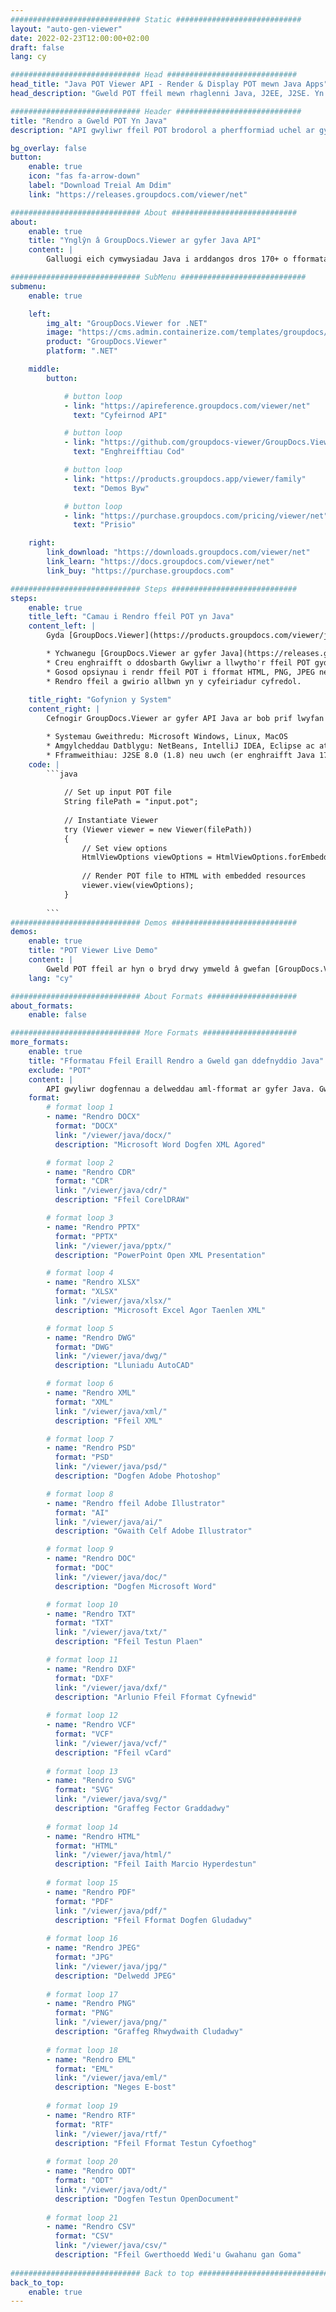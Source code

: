 ```yaml
---
############################# Static ############################
layout: "auto-gen-viewer"
date: 2022-02-23T12:00:00+02:00
draft: false
lang: cy

############################# Head #############################
head_title: "Java POT Viewer API - Render & Display POT mewn Java Apps"
head_description: "Gweld POT ffeil mewn rhaglenni Java, J2EE, J2SE. Yn cefnogi gwylio dros 170 o fformatau ffeil dogfen a delwedd mewn modd HTML, PDF neu ddelwedd gyda nodweddion uwch i reoli opsiynau gwylio dogfennau."

############################# Header ############################
title: "Rendro a Gweld POT Yn Java" 
description: "API gwyliwr ffeil POT brodorol a pherfformiad uchel ar gyfer cymwysiadau seiliedig ar Java, J2EE a J2SE, gan gefnogi ystod eang o nodweddion ychwanegol i addasu ymddangosiad fformat y ddogfen allbwn." 

bg_overlay: false
button:
    enable: true
    icon: "fas fa-arrow-down"
    label: "Download Treial Am Ddim"
    link: "https://releases.groupdocs.com/viewer/net"

############################# About ############################
about:
    enable: true
    title: "Ynglŷn â GroupDocs.Viewer ar gyfer Java API" 
    content: |
        Galluogi eich cymwysiadau Java i arddangos dros 170+ o fformatau ffeil mewn moddau HTML, PDF neu ddelwedd gan ddefnyddio GroupDocs.Viewer ar gyfer Java APIs heb unrhyw feddalwedd ychwanegol wedi'i gosod; megis Microsoft Office, Apache Open Office, Adobe Acrobat Reader ac ati. Gall datblygwyr weld yr holl ddelweddau poblogaidd a mathau o ddogfen yn hawdd gan gynnwys Microsoft Office, OpenDocument, HTML, PDF, Archif, Diagramau, Photoshop, AutoCAD a fformatau iaith raglennu y tu mewn i'r rhaglenni Java gyda rendrad cyflym ac o'r ansawdd uchaf.

############################# SubMenu ############################
submenu:
    enable: true

    left:
        img_alt: "GroupDocs.Viewer for .NET"
        image: "https://cms.admin.containerize.com/templates/groupdocs/images/product-logos/90x90-noborder/groupdocs-viewer-net.png"
        product: "GroupDocs.Viewer"
        platform: ".NET"

    middle:
        button:

            # button loop
            - link: "https://apireference.groupdocs.com/viewer/net"
              text: "Cyfeirnod API"

            # button loop
            - link: "https://github.com/groupdocs-viewer/GroupDocs.Viewer-for-.NET"
              text: "Enghreifftiau Cod"

            # button loop
            - link: "https://products.groupdocs.app/viewer/family"
              text: "Demos Byw"

            # button loop
            - link: "https://purchase.groupdocs.com/pricing/viewer/net"
              text: "Prisio"

    right:
        link_download: "https://downloads.groupdocs.com/viewer/net"
        link_learn: "https://docs.groupdocs.com/viewer/net"
        link_buy: "https://purchase.groupdocs.com"

############################# Steps ############################
steps:
    enable: true
    title_left: "Camau i Rendro ffeil POT yn Java" 
    content_left: |
        Gyda [GroupDocs.Viewer](https://products.groupdocs.com/viewer/java/) gallwch rendro POT i HTML, JPEG, PNG neu PDF mewn ychydig o gamau.

        * Ychwanegu [GroupDocs.Viewer ar gyfer Java](https://releases.groupdocs.com/viewer/java/) fel dibyniaeth i'ch prosiect. 
        * Creu enghraifft o ddosbarth Gwyliwr a llwytho'r ffeil POT gyda llwybr llawn. 
        * Gosod opsiynau i rendr ffeil POT i fformat HTML, PNG, JPEG neu PDF. 
        * Rendro ffeil a gwirio allbwn yn y cyfeiriadur cyfredol. 
        
    title_right: "Gofynion y System" 
    content_right: |
        Cefnogir GroupDocs.Viewer ar gyfer API Java ar bob prif lwyfan a system weithredu. Cyn gweithredu'r cod isod, gwnewch yn siŵr bod gennych y rhagofynion canlynol wedi'u gosod ar eich system.

        * Systemau Gweithredu: Microsoft Windows, Linux, MacOS 
        * Amgylcheddau Datblygu: NetBeans, IntelliJ IDEA, Eclipse ac ati. 
        * Fframweithiau: J2SE 8.0 (1.8) neu uwch (er enghraifft Java 17) 
    code: |
        ```java
                        
            // Set up input POT file
            String filePath = "input.pot";
        
            // Instantiate Viewer
            try (Viewer viewer = new Viewer(filePath))
            {
            	// Set view options 
            	HtmlViewOptions viewOptions = HtmlViewOptions.forEmbeddedResources();
                    
            	// Render POT file to HTML with embedded resources
            	viewer.view(viewOptions);
            }
             
        ```
############################# Demos ############################
demos:
    enable: true
    title: "POT Viewer Live Demo"
    content: |
        Gweld POT ffeil ar hyn o bryd drwy ymweld â gwefan [GroupDocs.Viewer Online Apps](https://products.groupdocs.app/viewer/pot).
    lang: "cy"

############################# About Formats ####################
about_formats:
    enable: false

############################# More Formats #####################
more_formats:
    enable: true
    title: "Fformatau Ffeil Eraill Rendro a Gweld gan ddefnyddio Java"
    exclude: "POT"
    content: |
        API gwyliwr dogfennau a delweddau aml-fformat ar gyfer Java. Gweld rhai o'r fformatau ffeil poblogaidd isod heb unrhyw wylwyr allanol.
    format: 
        # format loop 1
        - name: "Rendro DOCX"
          format: "DOCX"
          link: "/viewer/java/docx/"
          description: "Microsoft Word Dogfen XML Agored" 

        # format loop 2
        - name: "Rendro CDR" 
          format: "CDR"
          link: "/viewer/java/cdr/"
          description: "Ffeil CorelDRAW" 

        # format loop 3
        - name: "Rendro PPTX"
          format: "PPTX"
          link: "/viewer/java/pptx/"
          description: "PowerPoint Open XML Presentation" 

        # format loop 4
        - name: "Rendro XLSX"
          format: "XLSX"
          link: "/viewer/java/xlsx/"
          description: "Microsoft Excel Agor Taenlen XML" 

        # format loop 5
        - name: "Rendro DWG"
          format: "DWG"
          link: "/viewer/java/dwg/"
          description: "Lluniadu AutoCAD"

        # format loop 6
        - name: "Rendro XML"
          format: "XML"
          link: "/viewer/java/xml/"
          description: "Ffeil XML"

        # format loop 7
        - name: "Rendro PSD"
          format: "PSD"
          link: "/viewer/java/psd/"
          description: "Dogfen Adobe Photoshop"

        # format loop 8
        - name: "Rendro ffeil Adobe Illustrator"
          format: "AI"
          link: "/viewer/java/ai/"
          description: "Gwaith Celf Adobe Illustrator"

        # format loop 9
        - name: "Rendro DOC"
          format: "DOC"
          link: "/viewer/java/doc/"
          description: "Dogfen Microsoft Word" 

        # format loop 10
        - name: "Rendro TXT" 
          format: "TXT"
          link: "/viewer/java/txt/"
          description: "Ffeil Testun Plaen" 

        # format loop 11
        - name: "Rendro DXF" 
          format: "DXF"
          link: "/viewer/java/dxf/"
          description: "Arlunio Ffeil Fformat Cyfnewid"  
          
        # format loop 12
        - name: "Rendro VCF"
          format: "VCF"
          link: "/viewer/java/vcf/"
          description: "Ffeil vCard"  
              
        # format loop 13
        - name: "Rendro SVG"
          format: "SVG"
          link: "/viewer/java/svg/"
          description: "Graffeg Fector Graddadwy" 
          
        # format loop 14
        - name: "Rendro HTML"
          format: "HTML"
          link: "/viewer/java/html/"
          description: "Ffeil Iaith Marcio Hyperdestun" 
          
        # format loop 15
        - name: "Rendro PDF"
          format: "PDF"
          link: "/viewer/java/pdf/"
          description: "Ffeil Fformat Dogfen Gludadwy"
          
        # format loop 16
        - name: "Rendro JPEG"
          format: "JPG"
          link: "/viewer/java/jpg/"
          description: "Delwedd JPEG"
          
        # format loop 17
        - name: "Rendro PNG"
          format: "PNG"
          link: "/viewer/java/png/"
          description: "Graffeg Rhwydwaith Cludadwy" 
          
        # format loop 18
        - name: "Rendro EML"
          format: "EML"
          link: "/viewer/java/eml/"
          description: "Neges E-bost" 
          
        # format loop 19
        - name: "Rendro RTF"
          format: "RTF"
          link: "/viewer/java/rtf/"
          description: "Ffeil Fformat Testun Cyfoethog" 
          
        # format loop 20
        - name: "Rendro ODT"
          format: "ODT"
          link: "/viewer/java/odt/"
          description: "Dogfen Testun OpenDocument" 
          
        # format loop 21
        - name: "Rendro CSV"
          format: "CSV"
          link: "/viewer/java/csv/"
          description: "Ffeil Gwerthoedd Wedi'u Gwahanu gan Goma" 
          
############################# Back to top ###############################
back_to_top:
    enable: true
---
```

